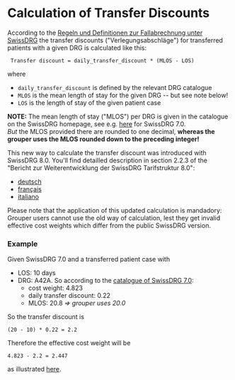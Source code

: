 # Calculation of Transfer Discounts

According to the 
[Regeln und Definitionen zur Fallabrechnung unter SwissDRG](https://www.swissdrg.org/application/files/3315/2767/3491/SwissDRG_Falldefinitionen_v8.0.pdf)
the transfer discounts ("Verlegungsabschläge") for transferred patients with a
given DRG is calculated like this:

     Transfer discount = daily_transfer_discount * (MLOS - LOS)

where

* `daily_transfer_discount` is defined by the relevant DRG catalogue
* `MLOS` is the mean length of stay for the given DRG -- but see note below!
* `LOS` is the length of stay of the given patient case

**NOTE:** The mean length of stay ("MLOS") per DRG is given in the catalogue on 
the SwissDRG homepage, see e.g. [here](https://www.swissdrg.org/de/akutsomatik/swissdrg-system-70/fallpauschalenkatalog)
for SwissDRG 7.0.  
*But* the MLOS provided there are rounded to one decimal, 
**whereas the grouper uses the MLOS rounded down to the preceding integer!**  

This new way to calculate the transfer discount was introduced with SwissDRG 8.0. 
You'll find detailled description in section 2.2.3 of the "Bericht zur 
Weiterentwicklung der SwissDRG Tarifstruktur 8.0":

* [deutsch](https://www.swissdrg.org/application/files/6415/3200/6776/Bericht_zur_Entwicklung_der_Tarifstruktur_8.0_Veroeffentlichungsversion.pdf)
* [français](http://www.swissdrg.org/application/files/5115/3200/6813/Bericht_zur_Entwicklung_der_Tarifstruktur_8.0_Veroeffentlichungsversion_f.pdf)
* [italiano](https://www.swissdrg.org/application/files/7915/3200/6837/Bericht_zur_Entwicklung_der_Tarifstruktur_8.0_Veroeffentlichungsversion_i.pdf)

Please note that the application of this updated calculation is mandadory: Grouper
users cannot use the old way of calculation, lest they get invalid effective 
cost weights which differ from the public SwissDRG version.

### Example

Given SwissDRG 7.0 and a transferred patient case with 

* LOS: 10 days
* DRG: A42A. So according to the [catalogue of SwissDRG 7.0](https://www.swissdrg.org/de/akutsomatik/swissdrg-system-70/fallpauschalenkatalog):
  - cost weight: 4.823
  - daily transfer discount:  0.22
  - MLOS: 20.8 *=> grouper uses 20.0*

So the transfer discount is 

    (20 - 10) * 0.22 = 2.2

Therefore the effective cost weight will be 

    4.823 - 2.2 = 2.447  

as illustrated
[here](https://manual70.swissdrg.org/drgs/5a1d5e5ab09492ce9bfd58ed?utf8=%E2%9C%93&los%5B%5D=10&adm_mode_filter=00&sep_mode_filter=06).